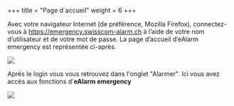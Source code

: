 +++
title = "Page d`accueil"
weight = 6
+++

Avec votre navigateur Internet (de préférence, Mozilla Firefox),
connectez-vous à <https://emergency.swisscom-alarm.ch> à l’aide de votre
nom d’utilisateur et de votre mot de passe. La page d’accueil d’eAlarm emergency est représentée ci-après.

![](/img/landingpage_fr.PNG?width=800px&classes=shadow)



Aprés le login vous vous retrouvez dans l'onglet "Alarmer". Ici vous avez accès aux fonctions d'**eAlarm emergency**


![](/img/landingpage_login_fr.PNG?width=800px&classes=shadow)

